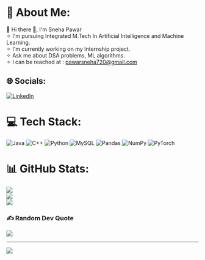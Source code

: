 # 💫 About Me:
💫 Hi there 👋, I'm Sneha Pawar<br>✧ I'm pursuing Integrated M.Tech In Artificial Intelligence and Machine Learning.<br>✧ I'm currently working on my Internship project.<br>✧ Ask me about DSA problems, ML algorithms.<br>✧ I can be reached at : pawarsneha720@gmail.com


## 🌐 Socials:
[![LinkedIn](https://img.shields.io/badge/LinkedIn-%230077B5.svg?logo=linkedin&logoColor=white)](https://linkedin.com/in/https://www.linkedin.com/in/pawarsneha/) 

# 💻 Tech Stack:
![Java](https://img.shields.io/badge/java-%23ED8B00.svg?style=for-the-badge&logo=java&logoColor=white) ![C++](https://img.shields.io/badge/c++-%2300599C.svg?style=for-the-badge&logo=c%2B%2B&logoColor=white) ![Python](https://img.shields.io/badge/python-3670A0?style=for-the-badge&logo=python&logoColor=ffdd54) ![MySQL](https://img.shields.io/badge/mysql-%2300f.svg?style=for-the-badge&logo=mysql&logoColor=white) ![Pandas](https://img.shields.io/badge/pandas-%23150458.svg?style=for-the-badge&logo=pandas&logoColor=white) ![NumPy](https://img.shields.io/badge/numpy-%23013243.svg?style=for-the-badge&logo=numpy&logoColor=white) ![PyTorch](https://img.shields.io/badge/PyTorch-%23EE4C2C.svg?style=for-the-badge&logo=PyTorch&logoColor=white)
# 📊 GitHub Stats:
![](https://github-readme-stats.vercel.app/api?username=PawarSneha12&theme=dark&hide_border=false&include_all_commits=true&count_private=true)<br/>
![](https://github-readme-streak-stats.herokuapp.com/?user=PawarSneha12&theme=dark&hide_border=false)<br/>
![](https://github-readme-stats.vercel.app/api/top-langs/?username=PawarSneha12&theme=dark&hide_border=false&include_all_commits=true&count_private=true&layout=compact)

### ✍️ Random Dev Quote
![](https://quotes-github-readme.vercel.app/api?type=horizontal&theme=radical)

---
[![](https://visitcount.itsvg.in/api?id=PawarSneha12&icon=0&color=0)](https://visitcount.itsvg.in)

<!-- Proudly created with GPRM ( https://gprm.itsvg.in ) -->

